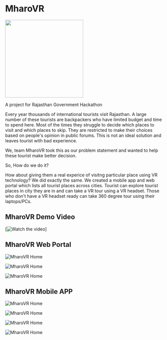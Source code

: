 # MharoVR

<img src="https://8dfe11cd.ngrok.io/static/logo.png" width="250px" height="250px"/>

A project for Rajasthan Government Hackathon 

Every year thousands of international tourists visit Rajasthan. A large number of these tourists are backpackers who have limited budget and time to spend here. 
Most of the times they struggle to decide which places to visit and which places to skip. They are restricted to make their choices based on people's opinion in public forums. This is not an ideal solution and leaves tourist with bad experience.

We, team MharoVR took this as our problem statement and wanted to help these tourist make better decision. 

So, How do we do it? 

How about giving them a real experice of visitng particular place using VR technology? We did exactly the same. We created a mobile app and web portal which lists all tourist places across cities. 
Tourist can explore tourist places in city they are in and can take a VR tour using a VR headset. Those who don't have a VR headset ready can take 360 degree tour using their laptops/PCs.

## MharoVR Demo Video

[![Watch the video](https://drive.google.com/file/d/16S5D0Qj1gjOGXXkqiJNiCTiPinPJo5tI/view?usp=sharing)]

## MharoVR Web Portal

![MharoVR Home](https://raw.githubusercontent.com/nikunjness/mharovr/master/screenshots/web1.png)

![MharoVR Home](https://raw.githubusercontent.com/nikunjness/mharovr/master/screenshots/web2.png)

![MharoVR Home](https://raw.githubusercontent.com/nikunjness/mharovr/master/screenshots/web3.png)


## MharoVR Mobile APP

![MharoVR Home](https://raw.githubusercontent.com/nikunjness/mharovr/master/screenshots/mobile1.jpg)

![MharoVR Home](https://raw.githubusercontent.com/nikunjness/mharovr/master/screenshots/mobile2..jpg)

![MharoVR Home](https://raw.githubusercontent.com/nikunjness/mharovr/master/screenshots/mobile3.jpg)

![MharoVR Home](https://raw.githubusercontent.com/nikunjness/mharovr/master/screenshots/mobile4.jpg)


